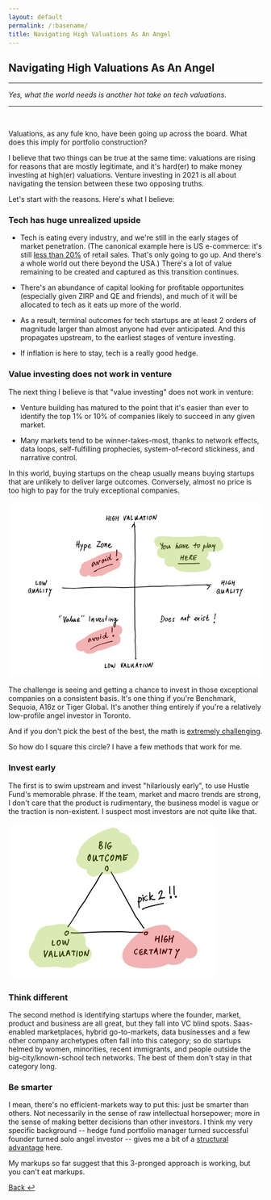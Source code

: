 ```yaml
---
layout: default
permalink: /:basename/
title: Navigating High Valuations As An Angel
---
```


## Navigating High Valuations As An Angel

----

*Yes, what the world needs is another hot take on tech valuations.*

----

<br/>

Valuations, as any fule kno, have been going up across the board.  What does this imply for portfolio construction?  

I believe that two things can be true at the same time: valuations are rising for reasons that are mostly legitimate, and it's hard(er) to make money investing at high(er) valuations.  Venture investing in 2021 is all about navigating the tension between these two opposing truths. 

Let's start with the reasons.  Here's what I believe:

### Tech has huge unrealized upside

* Tech is eating every industry, and we're still in the early stages of market penetration.  (The canonical example here is US e-commerce: it's still [less than 20%](https://fred.stlouisfed.org/series/ECOMPCTSA) of retail sales.  That's only going to go up.  And there's a whole world out there beyond the USA.)  There's a lot of value remaining to be created and captured as this transition continues.

* There's an abundance of capital looking for profitable opportunites (especially given ZIRP and QE and friends), and much of it will be allocated to tech as it eats up more of the world.

* As a result, terminal outcomes for tech startups are at least 2 orders of magnitude larger than almost anyone had ever anticipated.  And this propagates upstream, to the earliest stages of venture investing.

* If inflation is here to stay, tech is a really good hedge. 

### Value investing does not work in venture

The next thing I believe is that "value investing" does not work in venture:

* Venture building has matured to the point that it's easier than ever to identify the top 1% or 10% of companies likely to succeed in any given market.

* Many markets tend to be winner-takes-most, thanks to network effects, data loops, self-fulfilling prophecies, system-of-record stickiness, and narrative control. 

In this world, buying startups on the cheap usually means buying startups that are unlikely to deliver large outcomes.  Conversely, almost no price is too high to pay for the truly exceptional companies. 

<img src="/assets/img/quality-vs-valuation_.jpg" class="image">

The challenge is seeing and getting a chance to invest in those exceptional companies on a consistent basis.  It's one thing if you're Benchmark, Sequoia, A16z or Tiger Global.  It's another thing entirely if you're a relatively low-profile angel investor in Toronto. 

And if you don't pick the best of the best, the math is [extremely challenging](https://avc.com/2021/11/seed-rounds-at-100mm-post-money/). 

So how do I square this circle?  I have a few methods that work for me.  

### Invest early

The first is to swim upstream and invest "hilariously early", to use Hustle Fund's memorable phrase.  If the team, market and macro trends are strong, I don't care that the product is rudimentary, the business model is vague or the traction is non-existent.  I suspect most investors are not quite like that.

<img src="/assets/img/pick-2-of-3_.jpg" class="image2">

### Think different

The second method is identifying startups where the founder, market, product and business are all great, but they fall into VC blind spots.  Saas-enabled marketplaces, hybrid go-to-markets, data businesses and a few other company archetypes often fall into this category; so do startups helmed by women, minorities, recent immigrants, and people outside the big-city/known-school tech networks.  The best of them don't stay in that category long.

### Be smarter

I mean, there's no efficient-markets way to put this: just be smarter than others.  Not necessarily in the sense of raw intellectual horsepower; more in the sense of making better decisions than other investors. I think my very specific background -- hedge fund portfolio manager turned successful founder turned solo angel investor -- gives me a bit of a [structural advantage](/angel-investing-edge) here.

My markups so far suggest that this 3-pronged approach is working, but you can't eat markups. 


[Back ↩](/investing-in-public)

<br/>
<br/>
<br/>

